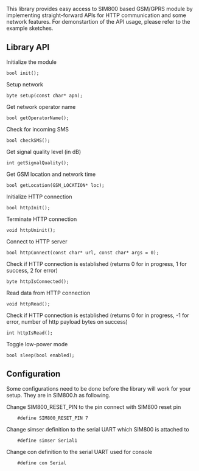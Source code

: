 This library provides easy access to SIM800 based GSM/GPRS module by implementing straight-forward APIs for HTTP communication and some network features. For demonstartion of the API usage, please refer to the example sketches.

Library API
-----------

Initialize the module

    bool init();

Setup network

    byte setup(const char* apn);

Get network operator name

    bool getOperatorName();


Check for incoming SMS

    bool checkSMS();

Get signal quality level (in dB)

    int getSignalQuality();

Get GSM location and network time

    bool getLocation(GSM_LOCATION* loc);


Initialize HTTP connection

    bool httpInit();

Terminate HTTP connection

    void httpUninit();

Connect to HTTP server

    bool httpConnect(const char* url, const char* args = 0);

Check if HTTP connection is established (returns 0 for in progress, 1 for success, 2 for error)

    byte httpIsConnected();

Read data from HTTP connection

    void httpRead();

Check if HTTP connection is established (returns 0 for in progress, -1 for error, number of http payload bytes on success)

    int httpIsRead();

Toggle low-power mode

    bool sleep(bool enabled);

Configuration
-------------

Some configurations need to be done before the library will work for your setup. They are in SIM800.h as following.

Change SIM800_RESET_PIN to the pin connect with SIM800 reset pin

        #define SIM800_RESET_PIN 7

Change simser definition to the serial UART which SIM800 is attached to

        #define simser Serial1

Change con definition to the serial UART used for console

        #define con Serial
